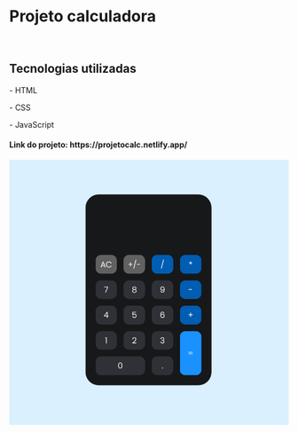 <h1>Projeto calculadora</h1>
<br>
<h2>Tecnologias utilizadas</h2>
<p>- HTML</p>
<p>- CSS</p>
<p>- JavaScript</p>
<h4>Link do projeto: https://projetocalc.netlify.app/</h4>
<img src="https://github.com/ericktanaka/Projeto-Calculadora/blob/master/assets/screenshot.png?raw=true">
